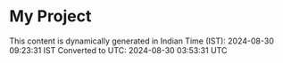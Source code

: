 # My Project

This content is dynamically generated in Indian Time (IST): 2024-08-30 09:23:31 IST
Converted to UTC: 2024-08-30 03:53:31 UTC

